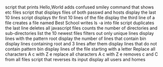 script that prints Hello,World
adds confused smiley
command that shows etc files
script that displays files of both passwd and hosts
display the last 10 lines
script displays thr first 10 lines of the file
display the third line of a file
creates a file named Best School
writes ls -a into file
script duplicates the last line
deletes all javascript files
counts the number of directories and sub-directories
list the 10 newest files
filters out only unique lines
display lines with the pattern root
display the number of lines that contain bin
display lines containing root and 3 lines after them
display lines that do not contain pattern bin
display lines of the file starting with a letter
Replace all characters A c with Z e
replace all characters A c with Z e
removes c and C from all files
script that reverses its input
display all users and homes

